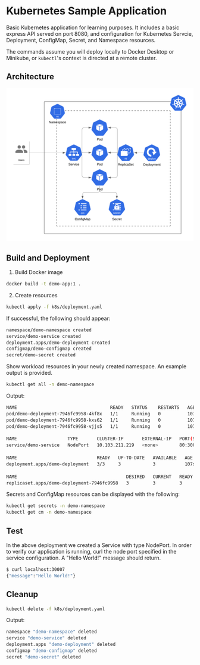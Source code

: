 # Kubernetes Sample Application

Basic Kubernetes application for learning purposes. It includes a basic express API served on port 8080, and configuration for Kubernetes Servcie, Deployment, ConfigMap, Secret, and Namespace resources.

The commands assume you will deploy locally to Docker Desktop or Minikube, or `kubectl`'s context is directed at a remote cluster.

## Architecture

![](resources/Kubernetes-Deployment.png)

## Build and Deployment

1. Build Docker image
```bash
docker build -t demo-app:1 .
```

2. Create resources
```bash
kubectl apply -f k8s/deployment.yaml
```
If successful, the following should appear:

```bash
namespace/demo-namespace created
service/demo-service created
deployment.apps/demo-deployment created
configmap/demo-configmap created
secret/demo-secret created
```

Show workload resources in your newly created namespace. An example output is provided.

```bash
kubectl get all -n demo-namespace
```

Output:
```bash
NAME                                   READY   STATUS    RESTARTS   AGE
pod/demo-deployment-7946fc9958-4kf8x   1/1     Running   0          107s
pod/demo-deployment-7946fc9958-kxs62   1/1     Running   0          107s
pod/demo-deployment-7946fc9958-vjjs5   1/1     Running   0          107s

NAME                   TYPE       CLUSTER-IP       EXTERNAL-IP   PORT(S)        AGE
service/demo-service   NodePort   10.103.211.219   <none>        80:30007/TCP   107s

NAME                              READY   UP-TO-DATE   AVAILABLE   AGE
deployment.apps/demo-deployment   3/3     3            3           107s

NAME                                         DESIRED   CURRENT   READY   AGE
replicaset.apps/demo-deployment-7946fc9958   3         3         3       107s
```

Secrets and ConfigMap resources can be displayed with the following:

```bash
kubectl get secrets -n demo-namespace
kubectl get cm -n demo-namespace
```

## Test

In the above deployment we created a Service with type NodePort. In order to verify our application is running, curl the node port specified in the service configuration. A "Hello World!" message should return.

```bash
$ curl localhost:30007
{"message":"Hello World!"}
```

## Cleanup

```bash
kubectl delete -f k8s/deployment.yaml
```

Output:
```bash
namespace "demo-namespace" deleted
service "demo-service" deleted
deployment.apps "demo-deployment" deleted
configmap "demo-configmap" deleted
secret "demo-secret" deleted
```
